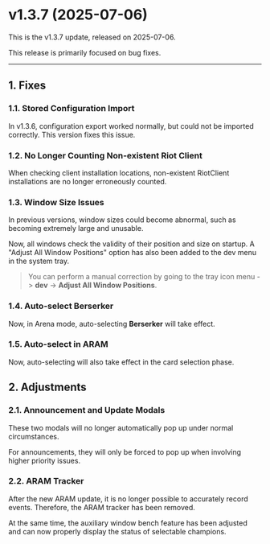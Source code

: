 # v1.3.7 (2025-07-06)

This is the v1.3.7 update, released on 2025-07-06.

This release is primarily focused on bug fixes.

---

## 1. Fixes

### 1.1. Stored Configuration Import

In v1.3.6, configuration export worked normally, but could not be imported correctly. This version fixes this issue.

### 1.2. No Longer Counting Non-existent Riot Client

When checking client installation locations, non-existent RiotClient installations are no longer erroneously counted.

### 1.3. Window Size Issues

In previous versions, window sizes could become abnormal, such as becoming extremely large and unusable.

Now, all windows check the validity of their position and size on startup. A "Adjust All Window Positions" option has also been added to the dev menu in the system tray.

> You can perform a manual correction by going to the tray icon menu -> **dev** -> **Adjust All Window Positions**.

### 1.4. Auto-select Berserker

Now, in Arena mode, auto-selecting **Berserker** will take effect.

### 1.5. Auto-select in ARAM

Now, auto-selecting will also take effect in the card selection phase.

## 2. Adjustments

### 2.1. Announcement and Update Modals

These two modals will no longer automatically pop up under normal circumstances.

For announcements, they will only be forced to pop up when involving higher priority issues.

### 2.2. ARAM Tracker

After the new ARAM update, it is no longer possible to accurately record events. Therefore, the ARAM tracker has been removed.

At the same time, the auxiliary window bench feature has been adjusted and can now properly display the status of selectable champions.
